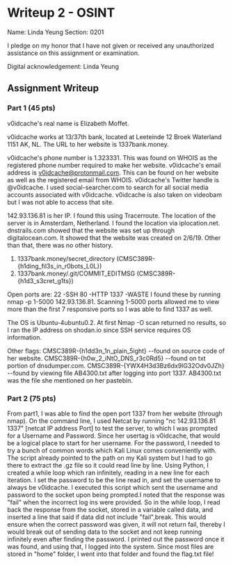 # Writeup 2 - OSINT

Name: Linda Yeung
Section: 0201

I pledge on my honor that I have not given or received any unauthorized assistance on this assignment or examination.

Digital acknowledgement: Linda Yeung

## Assignment Writeup

### Part 1 (45 pts)

v0idcache's real name is Elizabeth Moffet.

v0idcache works at 13/37th bank, located at Leeteinde 12 Broek Waterland 1151 AK, NL. The URL to her website is 1337bank.money.

v0idcache's phone number is 1.323331. This was found on WHOIS as the registered phone number required to make her website.
v0idcache's email address is v0idcache@protonmail.com. This can be found on her website as well as the registered email from WHOIS.
v0idcache's Twitter handle is @v0idcache. I used social-searcher.com to search for all social media accounts associated with v0idcache.
v0idcache is also taken on videobam but I was not able to access that site.

142.93.136.81 is her IP. I found this using Tracerroute.
The location of the server is in Amsterdam, Netherland. I found the location via iplocation.net. dnstrails.com showed that the website was set up through digitalocean.com. It showed that the website was created on 2/6/19. Other than that, there was no other history.

1. 1337bank.money/secret_directory (CMSC389R-{h1ding_fil3s_in_r0bots_L0L})
2. 1337bank.money/.git/COMMIT_EDITMSG (CMSC389R-{h1d3_s3cret_g1ts})

Open ports are:
22 -SSH
80 -HTTP
1337 -WASTE
I found these by running nmap -p 1-5000 142.93.136.81. Scanning 1-5000 ports allowed me to view more than the first 7 responsive ports so I was able to find 1337 as well.

The OS is Ubuntu-4ubuntu0.2. At first Nmap -O scan returned no results, so I ran the IP address on shodan.io since SSH service requires OS information.

Other flags:
CMSC389R-{h1dd3n_1n_plain_5ight} --found on source code of her website.
CMSC389R-{h0w_2_iNtO_DNS_r3c0Rd5} --found on txt portion of dnsdumper.com.
CMSC389R-{YWX4H3d3Bz6dx9lG32Odv0JZh} --found by viewing file AB4300.txt after logging into port 1337. AB4300.txt was the file she mentioned on her pastebin.


### Part 2 (75 pts)

From part1, I was able to find the open port 1337 from her website (through nmap). On the command line, I used Netcat by running "nc 142.93.136.81 1337" [netcat IP address Port] to test the server, to which I was prompted for a Username and Password. Since her usertag is v0idcache, that would be a logical place to start for her username. For the password, I needed to try a bunch of common words which Kali Linux comes conveniently with. The script already pointed to the path on my Kali system but I had to go there to extract the .gz file so it could read line by line. Using Python, I created a while loop which ran infinitely, reading in a new line for each iteration. I set the password to be the line read in, and set the username to always be v0idcache. I executed this script which sent the username and password to the socket upon being prompted.I noted that the response was "fail" when the incorrect log ins were provided. So in the while loop, I read back the response from the socket, stored in a variable called data, and inserted a line that said if data did not include "fail",break. This would ensure when the correct password was given, it will not return fail, thereby I would break out of sending data to the socket and not keep running infinitely even after finding the password. I printed out the password once it was found, and using that, I logged into the system. Since most files are stored in "home" folder, I went into that folder and found the flag.txt file!
